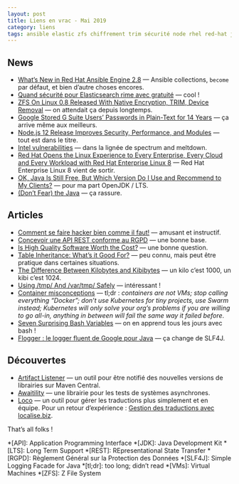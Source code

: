 ```yaml
---
layout: post
title: Liens en vrac - Mai 2019
category: liens
tags: ansible elastic zfs chiffrement trim sécurité node rhel red-hat java rest rgpd postgresql linux docker conteneur bash logging maven test internationalisation traduction
---
```


## News
* [What’s New in Red Hat Ansible Engine 2.8](https://www.ansible.com/blog/whats-new-in-red-hat-ansible-engine-2.8)
  — Ansible collections, `become` par défaut, et bien d’autre choses encores.
* [Quand sécurité pour Elasticsearch rime avec gratuité](https://www.elastic.co/fr/blog/security-for-elasticsearch-is-now-free)
  — cool !
* [ZFS On Linux 0.8 Released With Native Encryption, TRIM, Device Removal](https://www.phoronix.com/scan.php?page=news_item&px=ZFS-On-Linux-0.8-Released)
  — on attendait ça depuis longtemps.
* [Google Stored G Suite Users’ Passwords in Plain-Text for 14 Years](https://thehackernews.com/2019/05/google-gsuite-plaintext-password.html)
  — ça arrive même aux meilleurs.
* [Node.js 12 Release Improves Security, Performance, and Modules](https://www.infoq.com/news/2019/05/nodejs-12-performance-modules/)
  — tout est dans le titre.
* [Intel vulnerabilities](https://www.ovh.com/blog/intel-vulnerabilities/)
  — dans la lignée de spectrum and meltdown.
* [Red Hat Opens the Linux Experience to Every Enterprise, Every Cloud and Every Workload with Red Hat Enterprise Linux 8](https://www.redhat.com/en/about/press-releases/red-hat-enterprise-linux-8-every-enterprise-every-cloud-every-workload)
  — Red Hat Enterprise Linux 8 vient de sortir.
* [OK, Java Is Still Free, But Which Version Do I Use and Recommend to My Clients?](https://dzone.com/articles/ok-java-is-still-free-but-which-version-do-i-use-a)
  — pour ma part OpenJDK / LTS.
* [(Don’t Fear) the Java](https://www.azul.com/dont-fear-the-java/)
  — ça rassure.

## Articles
* [Comment se faire hacker bien comme il faut!](https://www.youtube.com/watch?v=Aa6yeVHs2fI)
  — amusant et instructif.
* [Concevoir une API REST conforme au RGPD](https://blog.octo.com/concevoir-une-api-rest-conforme-au-rgpd/)
  — une bonne base.
* [Is High Quality Software Worth the Cost?](https://martinfowler.com/articles/is-quality-worth-cost.html)
  — une bonne question.
* [Table Inheritance: What’s it Good For?](http://ledgersmbdev.blogspot.com/2019/05/table-inheritance-whats-it-good-for.html)
  — peu connu, mais peut être pratique dans certaines situations.
* [The Difference Between Kilobytes and Kibibytes](https://danielmiessler.com/blog/the-difference-between-kilobytes-and-kibibytes/)
  — un kilo c’est 1000, un kibi c’est 1024.
* [Using /tmp/ And /var/tmp/ Safely](https://systemd.io/TEMPORARY_DIRECTORIES/)
  — intéressant !
* [Container misconceptions](https://blog.bejarano.io/container-misconceptions/)
  — tl;dr : _containers are not VMs; stop calling everything “Docker”; don’t use Kubernetes for tiny
    projects, use Swarm instead; Kubernetes will only solve your org’s problems if you are willing
    to go all-in, anything in between will fail the same way it failed before_.
* [Seven Surprising Bash Variables](https://zwischenzugs.com/2019/05/11/seven-surprising-bash-variables/)
  — on en apprend tous les jours avec bash !
* [Flogger : le logger fluent de Google pour Java](https://blog.engineering.publicissapient.fr/2019/05/02/flogger-le-logger-fluent-de-google-pour-java/)
  — ça change de SLF4J.

## Découvertes
* [Artifact Listener](https://www.artifact-listener.org)
  — un outil pour être notifié des nouvelles versions de librairies sur Maven Central.
* [Awaitility](https://github.com/awaitility/awaitility)
  — une librairie pour les tests de systèmes asynchrones.
* [Loco](https://localise.biz/)
  — un outil pour gérer les traductions plus simplement et en équipe. Pour un retour d’expérience :
    [Gestion des traductions avec localise.biz](https://blog.eleven-labs.com/fr/gestion-des-traductions-avec-localise.biz/).

That’s all folks !

*[API]: Application Programming Interface
*[JDK]: Java Development Kit
*[LTS]: Long Term Support
*[REST]: REpresentational State Transfer
*[RGPD]: Règlement Général sur la Protection des Données
*[SLF4J]: Simple Logging Facade for Java
*[tl;dr]: too long; didn’t read
*[VMs]: Virtual Machines
*[ZFS]: Z File System
